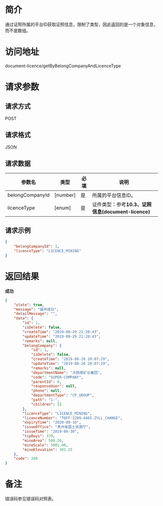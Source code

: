 # 简介
通过证照所属的平台ID获取证照信息，限制了类型，因此返回的是一个对象信息，而不是数组。

# 访问地址
document-licence/getByBelongCompanyAndLicenceType

# 请求参数

## 请求方式
POST

## 请求格式
JSON

## 请求数据
|参数名|类型|必填|说明|
|-|-|-|-|
|belongCompanyId|[number]|是|所属的平台信息ID。|
|licenceType|[enum]|是|证件类型：参考**10.3、证照信息(document-licence)**|

## 请求示例
```json
{
    "belongCompanyId": 1,
    "licenceType": "LICENCE_MINING"
}
```

# 返回结果
**成功**
```json
{
    "state": true,
    "message": "操作成功",
    "detailMessage": "",
    "data": {
        "id": 1,
        "isDelete": false,
        "createTime": "2019-08-29 21:20:43",
        "updateTime": "2019-08-29 21:20:43",
        "remarks": null,
        "belongCompany": {
            "id": 1,
            "isDelete": false,
            "createTime": "2019-08-26 20:07:29",
            "updateTime": "2019-08-26 20:07:29",
            "remarks": null,
            "departmentName": "大西南矿业集团",
            "code": "SUPER-COMPANY",
            "parentId": 0,
            "responseUser": null,
            "phone": null,
            "departmentType": "CP_GROUP",
            "path": "1-",
            "children": []
        },
        "licenceType": "LICENCE_MINING",
        "licenceNumber": "TOFF-2209-4465-ZYLL_CHANGE",
        "expiryTime": "2020-08-10",
        "issueOffice": "贵州省国土资源厅",
        "issueTime": "2019-08-30",
        "tipDays": 370,
        "mineArea": 500.26,
        "mineScale": 5001.00,
        "mineElevation": 301.25
    },
    "code": 200
}
```

# 备注
错误码参见错误码对照表。
